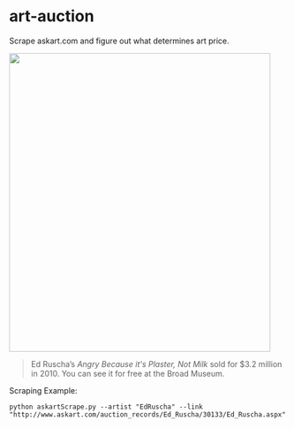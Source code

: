 # art-auction
Scrape askart.com and figure out what determines art price.

<img src="https://www.thebroad.org/sites/default/files/art/ruscha_angry.jpg" width="473" height="540">

>Ed Ruscha’s _Angry Because it's Plaster, Not Milk_ sold for $3.2 million in 2010. You can see it for free at the Broad Museum. 

Scraping Example:
```
python askartScrape.py --artist "EdRuscha" --link "http://www.askart.com/auction_records/Ed_Ruscha/30133/Ed_Ruscha.aspx"
```
